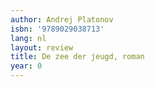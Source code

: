 ```yaml
---
author: Andrej Platonov
isbn: '9789029038713'
lang: nl
layout: review
title: De zee der jeugd, roman
year: 0
---
```


